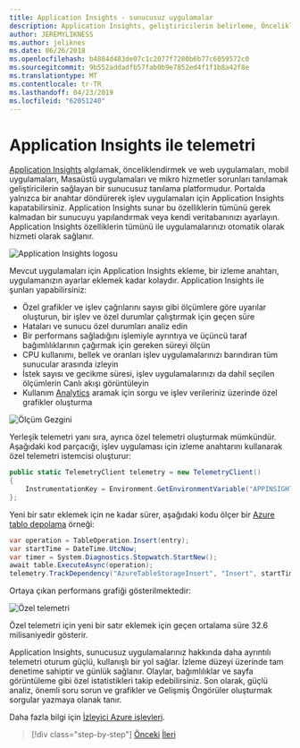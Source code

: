 ```yaml
---
title: Application Insights - sunucusuz uygulamalar
description: Application Insights, geliştiricilerin belirleme, Önceliklendirme ve web uygulamaları, mobil uygulamaları, Masaüstü uygulamaları ve mikro hizmetler sorunları tanılamanıza olanak sağlayan bir sunucusuz tanılama platformudur.
author: JEREMYLIKNESS
ms.author: jeliknes
ms.date: 06/26/2018
ms.openlocfilehash: b4884d483de07c1c2077f7280b6b77c6059572c0
ms.sourcegitcommit: 9b552addadfb57fab0b9e7852ed4f1f1b8a42f8e
ms.translationtype: MT
ms.contentlocale: tr-TR
ms.lasthandoff: 04/23/2019
ms.locfileid: "62051240"
---
```

# <a name="telemetry-with-application-insights"></a>Application Insights ile telemetri

[Application Insights](https://docs.microsoft.com/azure/application-insights) algılamak, önceliklendirmek ve web uygulamaları, mobil uygulamaları, Masaüstü uygulamaları ve mikro hizmetler sorunları tanılamak geliştiricilerin sağlayan bir sunucusuz tanılama platformudur. Portalda yalnızca bir anahtar döndürerek işlev uygulamaları için Application Insights kapatabilirsiniz. Application Insights sunar bu özelliklerin tümünü gerek kalmadan bir sunucuyu yapılandırmak veya kendi veritabanınızı ayarlayın. Application Insights özelliklerin tümünü ile uygulamalarınızı otomatik olarak hizmeti olarak sağlanır.

![Application Insights logosu](./media/application-insights-logo.png)

Mevcut uygulamaları için Application Insights ekleme, bir izleme anahtarı, uygulamanızın ayarlar eklemek kadar kolaydır. Application Insights ile şunları yapabilirsiniz:

* Özel grafikler ve işlev çağrılarını sayısı gibi ölçümlere göre uyarılar oluşturun, bir işlev ve özel durumlar çalıştırmak için geçen süre
* Hataları ve sunucu özel durumları analiz edin
* Bir performans sağladığını işlemiyle ayrıntıya ve üçüncü taraf bağımlılıklarının çağırmak için gereken süreyi ölçün
* CPU kullanımı, bellek ve oranları işlev uygulamalarınızı barındıran tüm sunucular arasında izleyin
* İstek sayısı ve gecikme süresi, işlev uygulamalarınızı da dahil seçilen ölçümlerin Canlı akışı görüntüleyin
* Kullanım [Analytics](https://docs.microsoft.com/azure/application-insights/app-insights-analytics) aramak için sorgu ve işlev verileriniz üzerinde özel grafikler oluşturma

![Ölçüm Gezgini](./media/metrics-explorer.png)

Yerleşik telemetri yanı sıra, ayrıca özel telemetri oluşturmak mümkündür. Aşağıdaki kod parçacığı, işlev uygulaması için izleme anahtarını kullanarak özel telemetri istemcisi oluşturur:

```csharp
public static TelemetryClient telemetry = new TelemetryClient()
{
    InstrumentationKey = Environment.GetEnvironmentVariable("APPINSIGHTS_INSTRUMENTATIONKEY")
};
```

Yeni bir satır eklemek için ne kadar sürer, aşağıdaki kodu ölçer bir [Azure tablo depolama](https://docs.microsoft.com/azure/cosmos-db/table-storage-overview) örneği:

```csharp
var operation = TableOperation.Insert(entry);
var startTime = DateTime.UtcNow;
var timer = System.Diagnostics.Stopwatch.StartNew();
await table.ExecuteAsync(operation);
telemetry.TrackDependency("AzureTableStorageInsert", "Insert", startTime, timer.Elapsed, true);
```

Ortaya çıkan performans grafiği gösterilmektedir:

![Özel telemetri](./media/custom-telemetry.png)

Özel telemetri için yeni bir satır eklemek için geçen ortalama süre 32.6 milisaniyedir gösterir.

Application Insights, sunucusuz uygulamalarınız hakkında daha ayrıntılı telemetri oturum güçlü, kullanışlı bir yol sağlar. İzleme düzeyi üzerinde tam denetime sahiptir ve günlük sağlanır. Olaylar, bağımlılıklar ve sayfa görüntüleme gibi özel istatistikleri takip edebilirsiniz. Son olarak, güçlü analiz, önemli soru sorun ve grafikler ve Gelişmiş Öngörüler oluşturmak sorgular yazmaya olanak tanır.

Daha fazla bilgi için [İzleyici Azure işlevleri](https://docs.microsoft.com/azure/azure-functions/functions-monitoring).

>[!div class="step-by-step"]
>[Önceki](azure-functions.md)
>[İleri](logic-apps.md)